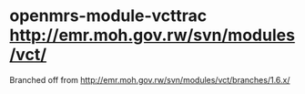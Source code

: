 # openmrs-module-vcttrac http://emr.moh.gov.rw/svn/modules/vct/

Branched off from http://emr.moh.gov.rw/svn/modules/vct/branches/1.6.x/